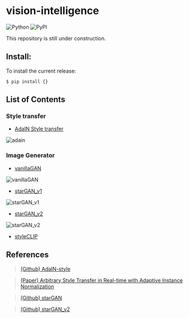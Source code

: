 # vision-intelligence
![Python](https://img.shields.io/badge/python-3.8%20%7C%203.9-blue)
![PyPI](https://badge.fury.io/py/tensorflow.svg)

This repository is still under construction.

## Install:
To install the current release:

```shell
$ pip install {}
```

## List of Contents

### Style transfer

* [AdaIN Style transfer](https://github.com/takhyun12/vision-intelligence/tree/main/Style-transfer)

![adain](https://user-images.githubusercontent.com/41291493/132440767-673332f9-6ec9-4fb9-aca6-236e4df64198.png)

### Image Generator

* [vanillaGAN](https://github.com/takhyun12/vision-intelligence/tree/main/Generator/vanillaGAN)
  
![vanillaGAN](https://user-images.githubusercontent.com/41291493/132628264-acc8ecbd-e6dd-4fe7-8847-9beda2171c09.png)

* [starGAN_v1](https://github.com/takhyun12/vision-intelligence/tree/main/Generator/starGAN/v1)
  
![starGAN_v1](https://user-images.githubusercontent.com/41291493/132783716-9a0c0c8d-cd45-485e-97e6-302aed760abe.png)

* [starGAN_v2](https://github.com/takhyun12/vision-intelligence/tree/main/Generator/starGAN/v2)

![starGAN_v2](https://user-images.githubusercontent.com/41291493/132784664-6ad53dae-4d9b-4cd5-944c-35971f162a28.png)

* [styleCLIP]()

## References
> [(Github) AdaIN-style](https://github.com/xunhuang1995/AdaIN-style)

> [(Paper) Arbitrary Style Transfer in Real-time with Adaptive Instance Normalization](https://arxiv.org/abs/1703.06868)

> [(Github) starGAN](https://github.com/yunjey/stargan)

> [(Github) starGAN_v2](https://github.com/clovaai/stargan-v2)